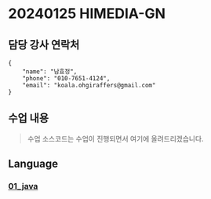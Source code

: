 # 20240125 HIMEDIA-GN 
## 담당 강사 연락처
```
{
    "name": "남효정",
    "phone": "010-7651-4124",
    "email": "koala.ohgiraffers@gmail.com"
}
```
## 수업 내용
> 수업 소스코드는 수업이 진행되면서 여기에 올려드리겠습니다.

## Language
### [01_java](https://github.com/20240122-himedia/01_java)
